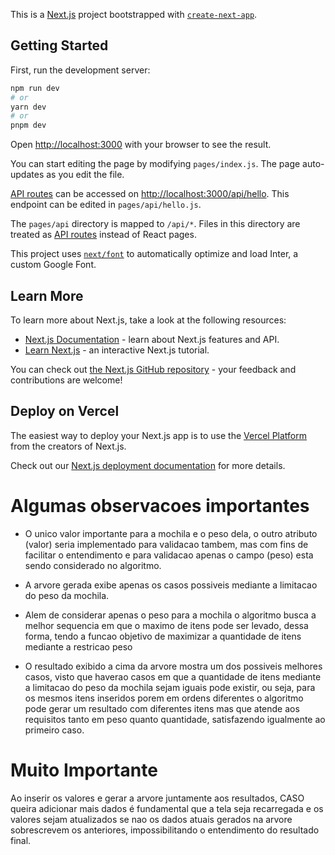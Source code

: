 This is a [Next.js](https://nextjs.org/) project bootstrapped with [`create-next-app`](https://github.com/vercel/next.js/tree/canary/packages/create-next-app).

## Getting Started

First, run the development server:

```bash
npm run dev
# or
yarn dev
# or
pnpm dev
```

Open [http://localhost:3000](http://localhost:3000) with your browser to see the result.

You can start editing the page by modifying `pages/index.js`. The page auto-updates as you edit the file.

[API routes](https://nextjs.org/docs/api-routes/introduction) can be accessed on [http://localhost:3000/api/hello](http://localhost:3000/api/hello). This endpoint can be edited in `pages/api/hello.js`.

The `pages/api` directory is mapped to `/api/*`. Files in this directory are treated as [API routes](https://nextjs.org/docs/api-routes/introduction) instead of React pages.

This project uses [`next/font`](https://nextjs.org/docs/basic-features/font-optimization) to automatically optimize and load Inter, a custom Google Font.

## Learn More

To learn more about Next.js, take a look at the following resources:

- [Next.js Documentation](https://nextjs.org/docs) - learn about Next.js features and API.
- [Learn Next.js](https://nextjs.org/learn) - an interactive Next.js tutorial.

You can check out [the Next.js GitHub repository](https://github.com/vercel/next.js/) - your feedback and contributions are welcome!

## Deploy on Vercel

The easiest way to deploy your Next.js app is to use the [Vercel Platform](https://vercel.com/new?utm_medium=default-template&filter=next.js&utm_source=create-next-app&utm_campaign=create-next-app-readme) from the creators of Next.js.

Check out our [Next.js deployment documentation](https://nextjs.org/docs/deployment) for more details.


# Algumas observacoes importantes  

* O unico valor importante para a mochila e o peso dela, o outro atributo (valor) seria implementado para validacao tambem, mas com fins de facilitar o entendimento e para validacao apenas o campo (peso) esta sendo considerado no algoritmo.

* A arvore gerada exibe apenas os casos possiveis mediante a limitacao do peso da mochila.

* Alem de considerar apenas o peso para a mochila o algoritmo busca a melhor sequencia em que o maximo de itens pode ser levado, dessa forma, tendo a funcao objetivo de maximizar a quantidade de itens mediante a restricao peso

* O resultado exibido a cima da arvore mostra um dos possiveis melhores casos, visto que haverao casos em que a quantidade de itens mediante a limitacao do peso da mochila sejam iguais pode existir, ou seja, para os mesmos itens inseridos porem em ordens diferentes o algoritmo pode gerar um resultado com diferentes itens mas que atende aos requisitos tanto em peso quanto quantidade, satisfazendo igualmente ao primeiro caso.

# Muito Importante
Ao inserir os valores e gerar a arvore juntamente aos resultados, CASO queira adicionar mais dados é fundamental que a tela seja recarregada e os valores sejam atualizados se nao os dados atuais gerados na arvore sobrescrevem os anteriores, 
impossibilitando o entendimento do resultado final.

